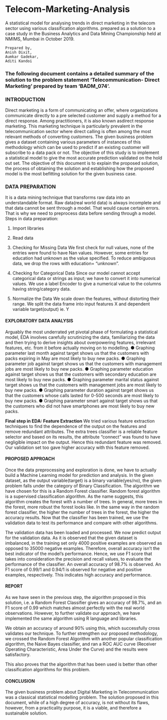 # Telecom-Marketing-Analysis
A statistical model for analysing trends in direct marketing in the telecom sector using various classification algorithms. prepared as a solution to a case study in the Business Analytics and Data Mining Championship held at NMIMS, Mumbai in October 2019.

```
Prepared by,
Anish Dixit,
Aumkar Gadekar,
Aditi Kandoi
```
### The following document contains a detailed summary of the solution to the problem statement ‘Telecommunication- Direct Marketing’ prepared by team ‘BADM_074’.

### INTRODUCTION

Direct marketing is a form of communicating an offer, where organizations communicate directly to a pre selected customer and supply a method for a direct response. Among practitioners, it is also known as ​direct response marketing​. This marketing technique is particularly prevalent in the telecommunication sector where direct calling is often among the most relevant methods of converting customers. The given business problem gives a dataset containing various parameters of instances of this methodology which can be used to predict if an existing customer will subscribe to a data pack or not. The objective of this study is to implement a statistical model to give the most accurate prediction validated on the hold out set.
The objective of this document is to explain the proposed solution, the process of obtaining the solution and establishing how the proposed model is the most befitting solution for the given business case.

### DATA PREPARATION

It is a data mining technique that transforms raw data into an understandable format. Raw data(real world data) is always incomplete and that data cannot be sent through a model. That would cause certain errors. That is why we need to preprocess data before sending through a model.
Steps in data preparation:

1. Import libraries
2. Read data
3. Checking for Missing Data
We first check for null values, none of the entries were found to have Nan values. However, some entries for education had unknown as the value specified. To reduce ambiguous data, we drop the rows with education= “unknown”.

4. Checking for Categorical Data
Since our model cannot accept categorical data or strings as input; we have to convert it into numerical values. We use a label Encoder to give a numerical value to the columns having string/category data.

5. Normalize the Data
We scale down the features, without distorting their range. We split  the data frame into input features X and dependent variable
target(output) ie. Y

#### EXPLORATORY DATA ANALYSIS

Arguably the most underrated yet pivotal phase of formulating a statistical model, EDA involves carefully scrutinizing the data, familiarizing the data and then trying to derive insights about overpowering features, irrelevant features, etc. from it before actually
moving on to modelling.
● Graphing parameter last month against target shows us that the customers with packs expiring in May are most likely to buy new packs.
● Graphing parameter job against target shows us that the customers with management jobs are most likely to buy new packs.
● Graphing parameter education against target shows us that the customers with secondary education are most likely to buy new packs.
● Graphing parameter marital status against target shows us that the customers with management jobs are most likely to buy new packs.
● Graphing parameter duration against target shows us that the customers whose calls lasted for 0-500 seconds are most likely to buy new packs.
● Graphing parameter smart against target shows us that the customers who did not have smartphones are most likely to buy new packs.

**Final step in EDA: Feature Extraction**
We tried various feature extraction techniques to find the dependence of the output on the features and remove redundant attributes. The extra trees classifier is a reliable feature selector and based on its results, the attribute “connect” was found to have negligible impact on the output. Hence this redundant feature was removed. Our validation set too gave higher accuracy with this feature removed.


#### PROPOSED APPROACH

Once the data preprocessing and exploration is done, we have to actually build a Machine Learning model for prediction and analysis. In the given dataset, as the output variable(target) is a binary variable(yes/no), the given problem falls under the category of ​Binary
Classification. The algorithm we have chosen for this is a ​Random Forest classifier​. Random forest algorithm is a supervised classification algorithm. As the name suggests, this algorithm creates the forest with a number of trees. In general, more trees in the forest, more robust the forest looks like. In the same way in the random forest classifier, the higher the number of trees in the forest, the higher the accuracy results​. Now that the classifier has been trained, we use the validation data to test its performance and compare with other algorithms.

The validation data has been loaded and processed. We now predict output for the validation data.
As it is observed that the given dataset is imbalanced, in the training set only 4000 positive examples are observed as opposed to 35000 negative examples. Therefore, overall accuracy isn’t the best indicator of the model’s performance. Hence, we use F1 score that takes into consideration the precision and recall values, to evaluate the performance of the classifier. An overall accuracy of 98.7% is observed. An F1 score of 0.99/1 and 0.94/1 is observed for negative and positive examples, respectively. This indicates high accuracy and performance.

#### REPORT

As we have seen in the previous step, the algorithm proposed in this solution, i.e. a Random Forest Classifier gives an ​accuracy of 98.7%​, and an ​F1 score of 0.99​ which matches almost perfectly with the real world observations. However, to further validate our approach, we have implemented the same algorithm using R language and libraries.

We obtain an accuracy of around 90% using this, which successfully cross validates our technique. To further strengthen our proposed methodology, we crossed the Random Forest Algorithm with another popular classification algorithm, the Naive Bayes classifier, and ran a ROC AUC curve (Receiver Operating Characteristic, Area Under the Curve) and the results were satisfactory.

This also proves that the algorithm that has been used is better than other classification algorithms for this problem.

#### CONCLUSION

The given business problem about Digital Marketing in Telecommunication was a classical statistical modelling problem. The solution proposed in this document, while of a high degree of accuracy, is not without its flaws, however, from a practicality purpose, it is a viable, and therefore a sustainable solution.
